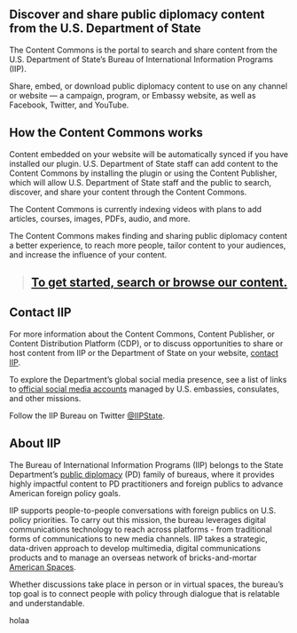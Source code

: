 ## Discover and share public diplomacy content from the U.S. Department of State
The Content Commons is the portal to search and share content from the U.S. Department of State’s Bureau of International Information Programs (IIP).

Share, embed, or download public diplomacy content to use on any channel or website — a campaign, program, or Embassy website, as well as Facebook, Twitter, and YouTube.

## How the Content Commons works
Content embedded on your website will be automatically synced if you have installed our plugin. U.S. Department of State staff can add content to the Content Commons by installing the plugin or using the Content Publisher, which will allow U.S. Department of State staff and the public to search, discover, and share your content through the Content Commons.

The Content Commons is currently indexing videos with plans to add articles, courses, images, PDFs, audio, and more.

The Content Commons makes finding and sharing public diplomacy content a better experience, to reach more people, tailor content to your audiences, and increase the influence of your content.

> ## [To get started, search or browse our content.](/)

## Contact IIP
For more information about the Content Commons, Content Publisher, or Content Distribution Platform (CDP), or to discuss opportunities to share or host content from IIP or the Department of State on your website, [contact IIP](mailto:design@america.gov).

To explore the Department’s global social media presence, see a list of links to [official social media accounts](https://www.state.gov/r/pa/ode/socialmedia/index.htm) managed by U.S. embassies, consulates, and other missions.

Follow the IIP Bureau on Twitter [@IIPState](https://twitter.com/IIPState).

## About IIP
The Bureau of International Information Programs (IIP) belongs to the State Department’s [public diplomacy](https://www.state.gov/r/index.htm) (PD) family of bureaus, where it provides highly impactful content to PD practitioners and foreign publics to advance American foreign policy goals.

IIP supports people-to-people conversations with foreign publics on U.S. policy priorities. To carry out this mission, the bureau leverages digital communications technology to reach across platforms - from traditional forms of communications to new media channels. IIP takes a strategic, data-driven approach to develop multimedia, digital communications products and to manage an overseas network of bricks-and-mortar [American Spaces](https://americanspaces.state.gov/home/).

Whether discussions take place in person or in virtual spaces, the bureau’s top goal is to connect people with policy through dialogue that is relatable and understandable.

holaa
